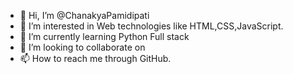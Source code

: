 - 👋 Hi, I’m @ChanakyaPamidipati
- 👀 I’m interested in Web technologies like HTML,CSS,JavaScript.
- 🌱 I’m currently learning Python Full stack
- 💞️ I’m looking to collaborate on 
- 📫 How to reach me through GitHub.
<!---
ChanakyaPamidipati/ChanakyaPamidipati is a ✨ special ✨ repository because its `README.md` (this file) appears on your GitHub profile.
You can click the Preview link to take a look at your changes.
--->
